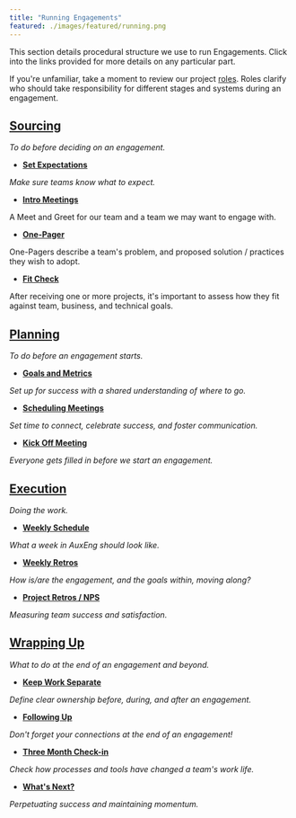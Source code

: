 ```yaml
---
title: "Running Engagements"
featured: ./images/featured/running.png
---
```


This section details procedural structure we use to run Engagements.
Click into the links provided for more details on any particular part.

If you're unfamiliar, take a moment to review our project [roles](./roles).
Roles clarify who should take responsibility for different stages and systems
during an engagement.

## [Sourcing](./sourcing)

_To do before deciding on an engagement._

- **[Set Expectations](./expectations)**

_Make sure teams know what to expect._

- **[Intro Meetings](./sourcing#intro-meetings)**

A Meet and Greet for our team and a team we may want to engage with.

- **[One-Pager](./sourcing#one-pager)**

One-Pagers describe a team's problem, and proposed solution / practices
they wish to adopt.

- **[Fit Check](./sourcing#checking-project-fit)**

After receiving one or more projects, it's important to assess how they
fit against team, business, and technical goals.

## [Planning](./planning)

_To do before an engagement starts._

- **[Goals and Metrics](./planning#goals-and-metrics)**

_Set up for success with a shared understanding of where to go._

- **[Scheduling Meetings](./planning#scheduling-meetings)**

_Set time to connect, celebrate success, and foster communication._

- **[Kick Off Meeting](./planning#kick-off-meeting)**

_Everyone gets filled in before we start an engagement._

## [Execution](./executing)

_Doing the work._

- **[Weekly Schedule](./executing#weekly-schedule)**

_What a week in AuxEng should look like._

- **[Weekly Retros](./executing#weekly-retros)**

_How is/are the engagement, and the goals within, moving along?_

- **[Project Retros / NPS](./executing#project-retros)**

_Measuring team success and satisfaction._

## [Wrapping Up](./wrapping-up)

_What to do at the end of an engagement and beyond._

- **[Keep Work Separate](./wrapping-up#keep-work-separate)**

_Define clear ownership before, during, and after an engagement._

- **[Following Up](./wrapping-up#following-up)**

_Don't forget your connections at the end of an engagement!_

- **[Three Month Check-in](./wrapping-up#three-month-check-in)**

_Check how processes and tools have changed a team's work life._

- **[What's Next?](./wrapping-up#whats-next)**

_Perpetuating success and maintaining momentum._

